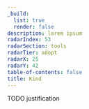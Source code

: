 ```yaml
---
_build:
  list: true
  render: false
description: lorem ipsum
radarIndex: 53
radarSection: tools
radarTier: adopt
radarX: 25
radarY: 42
table-of-contents: false
title: Kind
---
```


TODO justification
